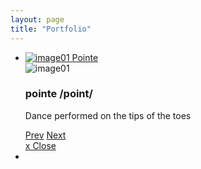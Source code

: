 ```yaml
---
layout: page
title: "Portfolio"
---
```


<ul class="lb-album">
	<li>
		<a href="#image-1">
			<img src="images/thumbs/1.jpg" alt="image01">
			<span>Pointe</span>
		</a>
		<div class="lb-overlay" id="image-1">
			<img src="images/full/1.jpg" alt="image01" />
			<div>
				<h3>pointe <span>/point/</h3>
				<p>Dance performed on the tips of the toes</p>
				<a href="#image-10" class="lb-prev">Prev</a>
				<a href="#image-2" class="lb-next">Next</a>
			</div>
			<a href="#page" class="lb-close">x Close</a>
		</div>
	</li>
	<li> 
		<!-- ... --> 
	</li>
</ul>
